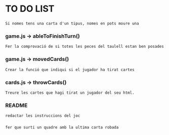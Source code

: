 
# TO DO LIST

### 
    Si nomes tens una carta d'un tipus, nomes en pots moure una 

### game.js -> ableToFinishTurn()
    Fer la comprovació de si totes les peces del taulell estan ben posades

### game.js -> movedCards() 
    Crear la funció que indiqui si el jugador ha tirat cartes

### cards.js -> throwCards()
    Treure les cartes que hagi tirat un jugador del seu html.

### README
    redactar les instruccions del joc

### 
    fer que surti un quadre amb la ultima carta robada
    